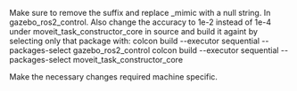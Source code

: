 Make sure to remove the suffix and replace _mimic with a null string. In gazebo_ros2_control. 
Also change the accuracy to 1e-2 instead of 1e-4 under moveit_task_constructor_core in source and build it againt by selecting only that package with:
  colcon build --executor sequential --packages-select gazebo_ros2_control
  colcon build --executor sequential --packages-select moveit_task_constructor_core

Make the necessary changes required machine specific.
